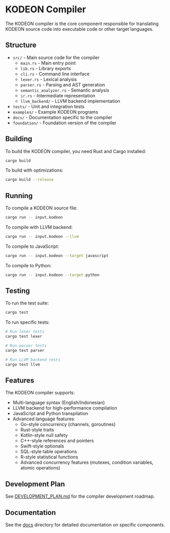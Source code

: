 # KODEON Compiler

The KODEON compiler is the core component responsible for translating KODEON source code into executable code or other target languages.

## Structure

-   `src/` - Main source code for the compiler
    -   `main.rs` - Main entry point
    -   `lib.rs` - Library exports
    -   `cli.rs` - Command line interface
    -   `lexer.rs` - Lexical analysis
    -   `parser.rs` - Parsing and AST generation
    -   `semantic_analyzer.rs` - Semantic analysis
    -   `ir.rs` - Intermediate representation
    -   `llvm_backend/` - LLVM backend implementation
-   `tests/` - Unit and integration tests
-   `examples/` - Example KODEON programs
-   `docs/` - Documentation specific to the compiler
-   `foundation/` - Foundation version of the compiler

## Building

To build the KODEON compiler, you need Rust and Cargo installed:

```bash
cargo build
```

To build with optimizations:

```bash
cargo build --release
```

## Running

To compile a KODEON source file:

```bash
cargo run -- input.kodeon
```

To compile with LLVM backend:

```bash
cargo run -- input.kodeon --llvm
```

To compile to JavaScript:

```bash
cargo run -- input.kodeon --target javascript
```

To compile to Python:

```bash
cargo run -- input.kodeon --target python
```

## Testing

To run the test suite:

```bash
cargo test
```

To run specific tests:

```bash
# Run lexer tests
cargo test lexer

# Run parser tests
cargo test parser

# Run LLVM backend tests
cargo test llvm
```

## Features

The KODEON compiler supports:

-   Multi-language syntax (English/Indonesian)
-   LLVM backend for high-performance compilation
-   JavaScript and Python transpilation
-   Advanced language features:
    -   Go-style concurrency (channels, goroutines)
    -   Rust-style traits
    -   Kotlin-style null safety
    -   C++-style references and pointers
    -   Swift-style optionals
    -   SQL-style table operations
    -   R-style statistical functions
    -   Advanced concurrency features (mutexes, condition variables, atomic operations)

## Development Plan

See [DEVELOPMENT_PLAN.md](DEVELOPMENT_PLAN.md) for the compiler development roadmap.

## Documentation

See the [docs](docs/) directory for detailed documentation on specific components.
